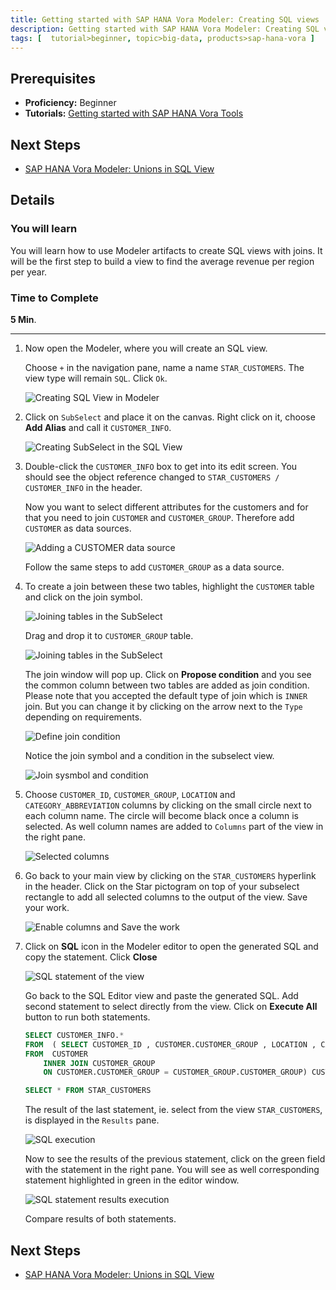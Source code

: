 ```yaml
---
title: Getting started with SAP HANA Vora Modeler: Creating SQL views
description: Getting started with SAP HANA Vora Modeler: Creating SQL views with a join of two tables
tags: [  tutorial>beginner, topic>big-data, products>sap-hana-vora ]
---
```

## Prerequisites  
 - **Proficiency:** Beginner
 - **Tutorials:** [Getting started with SAP HANA Vora Tools](http://www.sap.com/developer/tutorials/vora-tools-getting-started.html)

## Next Steps
 - [SAP HANA Vora Modeler: Unions in SQL View](http://www.sap.com/developer/tutorials/vora-modeler-view-union.html)

## Details
### You will learn  
You will learn how to use Modeler artifacts to create SQL views with joins. It will be the first step to build a view to find the average revenue per region per year.

### Time to Complete
**5 Min**.

---

1. Now open the Modeler, where you will create an SQL view.

    Choose `+` in the navigation pane, name a name `STAR_CUSTOMERS`. The view type will remain `SQL`. Click `Ok`.

    ![Creating SQL View in Modeler](voramodel01.jpg)

2. Click on `SubSelect` and place it on the canvas. Right click on it, choose **Add Alias** and call it `CUSTOMER_INFO`.

    ![Creating SubSelect in the SQL View](voramodel02.jpg)

3. Double-click the `CUSTOMER_INFO` box to get into its edit screen. You should see the object reference changed to `STAR_CUSTOMERS / CUSTOMER_INFO` in the header.

    Now you want to select different attributes for the customers and for that you need to join `CUSTOMER` and `CUSTOMER_GROUP`. Therefore add `CUSTOMER` as data sources.

    ![Adding a CUSTOMER data source](voramodel03.jpg)

    Follow the same steps to add `CUSTOMER_GROUP` as a data source.

4. To create a join between these two tables, highlight the `CUSTOMER` table and click on the join symbol.

    ![Joining tables in the SubSelect](voramodel04a.jpg)

    Drag and drop it to `CUSTOMER_GROUP` table.

    ![Joining tables in the SubSelect](voramodel04b.jpg)

    The join window will pop up. Click on **Propose condition** and you see the common column between two tables are added as join condition. Please note that you accepted the default type of join which is `INNER` join. But you can change it by clicking on the arrow next to the `Type` depending on requirements.

    ![Define join condition](voramodel05.jpg)

    Notice the join symbol and a condition in the subselect view.

    ![Join sysmbol and condition](voramodel06.jpg)

5. Choose `CUSTOMER_ID`, `CUSTOMER_GROUP`, `LOCATION` and `CATEGORY_ABBREVIATION` columns by clicking on the small circle next to each column name. The circle will become black once a column is selected. As well column names are added to `Columns` part of the view in the right pane.

    ![Selected columns](voramodel07.jpg)

6. Go back to your main view by clicking on the `STAR_CUSTOMERS` hyperlink in the header. Click on the Star pictogram on top of your subselect rectangle to add all selected columns to the output of the view. Save your work.

    ![Enable columns and Save the work](voramodel08.jpg)

7. Click on **SQL** icon in the Modeler editor to open the generated SQL and copy the statement. Click **Close**

    ![SQL statement of the view](voramodel09.jpg)

    Go back to the SQL Editor view and paste the generated SQL. Add second statement to select directly from the view. Click on **Execute All** button to run both statements.

    ```sql
    SELECT CUSTOMER_INFO.*  
    FROM  ( SELECT CUSTOMER_ID , CUSTOMER.CUSTOMER_GROUP , LOCATION , CATEGORY_ABBREVIATION  
    FROM  CUSTOMER
	    INNER JOIN CUSTOMER_GROUP
	    ON CUSTOMER.CUSTOMER_GROUP = CUSTOMER_GROUP.CUSTOMER_GROUP) CUSTOMER_INFO;

    SELECT * FROM STAR_CUSTOMERS
    ```

    The result of the last statement, ie. select from the view `STAR_CUSTOMERS`, is displayed in the `Results` pane.

    ![SQL execution](voramodel10a.jpg)

    Now to see the results of the previous statement, click on the green field with the statement in the right pane. You will see as well corresponding statement highlighted in green in the editor window.

    ![SQL statement results execution](voramodel10b.jpg)

    Compare results of both statements.

## Next Steps
 - [SAP HANA Vora Modeler: Unions in SQL View](http://www.sap.com/developer/tutorials/vora-modeler-view-union.html)
